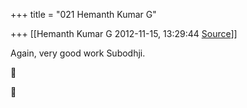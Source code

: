 +++
title = "021 Hemanth Kumar G"

+++
[[Hemanth Kumar G	2012-11-15, 13:29:44 [Source](https://groups.google.com/g/bvparishat/c/OnihvOrH4gc)]]



Again, very good work Subodhji.  





